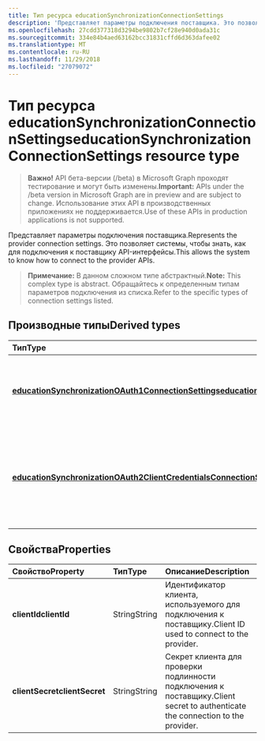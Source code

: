 ```yaml
---
title: Тип ресурса educationSynchronizationConnectionSettings
description: 'Представляет параметры подключения поставщика. Это позволяет системы, чтобы знать, как для подключения к поставщику API-интерфейсы. '
ms.openlocfilehash: 27cdd377318d3294be9802b7cf28e940d0ada31c
ms.sourcegitcommit: 334e84b4aed63162bcc31831cffd6d363dafee02
ms.translationtype: MT
ms.contentlocale: ru-RU
ms.lasthandoff: 11/29/2018
ms.locfileid: "27079072"
---
```

# <a name="educationsynchronizationconnectionsettings-resource-type"></a><span data-ttu-id="8251e-104">Тип ресурса educationSynchronizationConnectionSettings</span><span class="sxs-lookup"><span data-stu-id="8251e-104">educationSynchronizationConnectionSettings resource type</span></span>

> <span data-ttu-id="8251e-105">**Важно!** API бета-версии (/beta) в Microsoft Graph проходят тестирование и могут быть изменены.</span><span class="sxs-lookup"><span data-stu-id="8251e-105">**Important:** APIs under the /beta version in Microsoft Graph are in preview and are subject to change.</span></span> <span data-ttu-id="8251e-106">Использование этих API в производственных приложениях не поддерживается.</span><span class="sxs-lookup"><span data-stu-id="8251e-106">Use of these APIs in production applications is not supported.</span></span>

<span data-ttu-id="8251e-107">Представляет параметры подключения поставщика.</span><span class="sxs-lookup"><span data-stu-id="8251e-107">Represents the provider connection settings.</span></span> <span data-ttu-id="8251e-108">Это позволяет системы, чтобы знать, как для подключения к поставщику API-интерфейсы.</span><span class="sxs-lookup"><span data-stu-id="8251e-108">This allows the system to know how to connect to the provider APIs.</span></span> 

> <span data-ttu-id="8251e-109">**Примечание:** В данном сложном типе абстрактный.</span><span class="sxs-lookup"><span data-stu-id="8251e-109">**Note:** This complex type is abstract.</span></span> <span data-ttu-id="8251e-110">Обращайтесь к определенным типам параметров подключения из списка.</span><span class="sxs-lookup"><span data-stu-id="8251e-110">Refer to the specific types of connection settings listed.</span></span>

## <a name="derived-types"></a><span data-ttu-id="8251e-111">Производные типы</span><span class="sxs-lookup"><span data-stu-id="8251e-111">Derived types</span></span>
| <span data-ttu-id="8251e-112">Тип</span><span class="sxs-lookup"><span data-stu-id="8251e-112">Type</span></span> | <span data-ttu-id="8251e-113">Description</span><span class="sxs-lookup"><span data-stu-id="8251e-113">Description</span></span> | 
|:-|:-|
| [<span data-ttu-id="8251e-114">**educationSynchronizationOAuth1ConnectionSettings**</span><span class="sxs-lookup"><span data-stu-id="8251e-114">**educationSynchronizationOAuth1ConnectionSettings**</span></span>](educationsynchronizationoauth1connectionsettings.md) | <span data-ttu-id="8251e-115">Этот тип используется для предоставления параметров подключения OAuth1.</span><span class="sxs-lookup"><span data-stu-id="8251e-115">Use this type to provide OAuth1 connection settings.</span></span> |
| [<span data-ttu-id="8251e-116">**educationSynchronizationOAuth2ClientCredentialsConnectionSettings**</span><span class="sxs-lookup"><span data-stu-id="8251e-116">**educationSynchronizationOAuth2ClientCredentialsConnectionSettings**</span></span>](educationsynchronizationoauth2clientcredentialsconnectionsettings.md) | <span data-ttu-id="8251e-117">Этот тип используется для предоставления параметров подключения OAuth2 предоставить учетные данные клиента.</span><span class="sxs-lookup"><span data-stu-id="8251e-117">Use this type to provide OAuth2 Client Credentials Grant connection settings.</span></span> |

## <a name="properties"></a><span data-ttu-id="8251e-118">Свойства</span><span class="sxs-lookup"><span data-stu-id="8251e-118">Properties</span></span>

| <span data-ttu-id="8251e-119">Свойство</span><span class="sxs-lookup"><span data-stu-id="8251e-119">Property</span></span> | <span data-ttu-id="8251e-120">Тип</span><span class="sxs-lookup"><span data-stu-id="8251e-120">Type</span></span> | <span data-ttu-id="8251e-121">Описание</span><span class="sxs-lookup"><span data-stu-id="8251e-121">Description</span></span> |
|:-|:-|:-|
| <span data-ttu-id="8251e-122">**clientId**</span><span class="sxs-lookup"><span data-stu-id="8251e-122">**clientId**</span></span> | <span data-ttu-id="8251e-123">String</span><span class="sxs-lookup"><span data-stu-id="8251e-123">String</span></span> |  <span data-ttu-id="8251e-124">Идентификатор клиента, используемого для подключения к поставщику.</span><span class="sxs-lookup"><span data-stu-id="8251e-124">Client ID used to connect to the provider.</span></span> |
| <span data-ttu-id="8251e-125">**clientSecret**</span><span class="sxs-lookup"><span data-stu-id="8251e-125">**clientSecret**</span></span> | <span data-ttu-id="8251e-126">String</span><span class="sxs-lookup"><span data-stu-id="8251e-126">String</span></span> |  <span data-ttu-id="8251e-127">Секрет клиента для проверки подлинности подключения к поставщику.</span><span class="sxs-lookup"><span data-stu-id="8251e-127">Client secret to authenticate the connection to the provider.</span></span> |